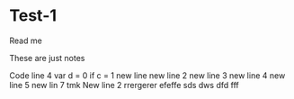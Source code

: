 # Test-1

Read me 



These are just notes 

Code line 4 var d = 0
if c = 1
new line 
new line 2 
new line 3
new line 4
new line 5
new lin 7
tmk
New line 2
rrergerer
efeffe
sds
dws
dfd
fff
